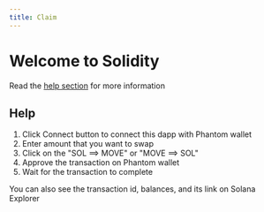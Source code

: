 ```yaml
---
title: Claim
---
```

# Welcome to Solidity
Read the [help section](#help) for more information

<Claim/>

## Help
1. Click Connect button to connect this dapp with Phantom wallet
2. Enter amount that you want to swap
3. Click on the "SOL ==> MOVE" or "MOVE ==> SOL"
4. Approve the transaction on Phantom wallet
5. Wait for the transaction to complete

You can also see the transaction id, balances, and its link on Solana Explorer
<script setup language="ts">
import Claim from './Claim.vue'
</script>
